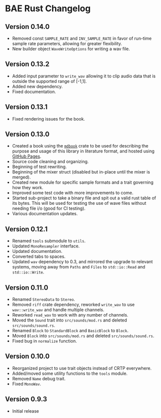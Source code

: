 # BAE Rust Changelog

## Version 0.14.0

* Removed const `SAMPLE_RATE` and `INV_SAMPLE_RATE` in favor of run-time sample rate parameters, allowing for greater flexibility.
* New builder object `WaveWriteOptions` for writing a wav file.

## Version 0.13.2

* Added input parameter to `write_wav` allowing it to clip audio data that is outside the supported range of \[-1,1\].
* Added new dependency.
* Fixed documentation.

## Version 0.13.1

* Fixed rendering issues for the book.

## Version 0.13.0

* Created a book using the [`mdbook`](https://crates.io/crates/mdbook) crate to be used for describing the purpose and usage of this library in literature format, and hosted using [GitHub Pages](https://ChylerDev.github.io/BAE).
* Source code cleaning and organizing.
* Beginning of test rewriting.
* Beginning of the mixer struct (disabled but in-place until the mixer is merged).
* Created new module for specific sample formats and a trait governing how they work.
* Improved some test code with more improvements to come.
* Started sub-project to take a binary file and spit out a valid rust table of its bytes. This will be used for testing the use of wave files without needing file i/o (good for CI testing).
* Various documentation updates.

## Version 0.12.1

* Renamed `tools` submodule to `utils`.
* Updated `MonoResampler` interface.
* Updated documentation.
* Converted tabs to spaces.
* Updated `wav` dependency to 0.3, and mirrored the upgrade to relevant systems, moving away from `Paths` and `Files` to `std::io::Read` and `std::io::Write`.

## Version 0.11.0

* Renamed `StereoData` to `Stereo`.
* Removed `riff` crate dependency, reworked `write_wav` to use `wav::write_wav` and handle multiple channels.
* Reworked `read_wav` to work with any number of channels.
* Moved the `Sound` trait into `src/sounds/mod.rs` and deleted `src/sounds/sound.rs`.
* Renamed `Block` to `StandardBlock` and `BasicBlock` to `Block`.
* Moved `Block` into `src/sounds/mod.rs` and deleted `src/sounds/sound.rs`.
* Fixed bug in `normalize` function.

## Version 0.10.0

* Reorganized project to use trait objects instead of CRTP everywhere.
* Added/moved some utility functions to the `tools` module.
* Removed `Name` debug trait.
* Fixed `MonoWav`.

## Version 0.9.3

* Initial release
